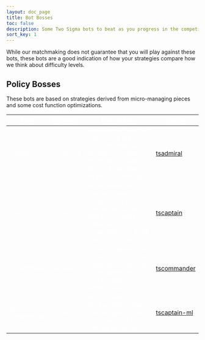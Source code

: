 ```yaml
---
layout: doc_page
title: Bot Bosses
toc: false
description: Some Two Sigma bots to beat as you progress in the competition
sort_key: 1
---
```


While our matchmaking does not guarantee that you will play against these bots, these bots are a good indication of how your strategies compare how we think about difficulty levels.


## Policy Bosses
These bots are based on strategies derived from micro-managing pieces and some cost function optimizations.

<div>
    <table class="table table-leader" style="color:white;">
        <thead>
            <tr>
                <th>Boss</th>
                <th>Difficulty</th>
                <th>Description</th>
                <th>Profile</th>
            </tr>
        </thead>
        <tbody>
            <tr>
                <td>Admiral</td>
                <td>Advanced</td>
                <td>An advanced bot that was ranked top 3 in our short internal hackathon. Advanced micro-management of with an emphasis on decision making.</td>
                <td><a href="/user/?user_id=1157">tsadmiral</a></td>
            </tr>
            <tr>
                <td>Captain</td>
                <td>Advanced</td>
                <td>An intermediate bot that was ranked in the top 10 in our internal hackathon with significantly better micro-management of ships and path finding.</td>
                <td><a href="/user/?user_id=1157">tscaptain</a></td>
            </tr>
            <tr>
                <td>Commander</td>
                <td>Beginner</td>
                <td>A simple optimization of the strategy in the standard settler bots in the starter kits. This bot beats settlers easily.</td>
                <td><a href="/user/?user_id=1157">tscommander</a></td>
            </tr>
            <tr>
                <td>ML-Commander</td>
                <td>Beginner</td>
                <td>ML bots written by the Two Sigma team trained against some of the top bots in our internal hackathon.</td>
                <td><a href="/user/?user_id=1157">tscaptain-ml</a></td>
            </tr>
        </tbody>
    </table>
</div>


